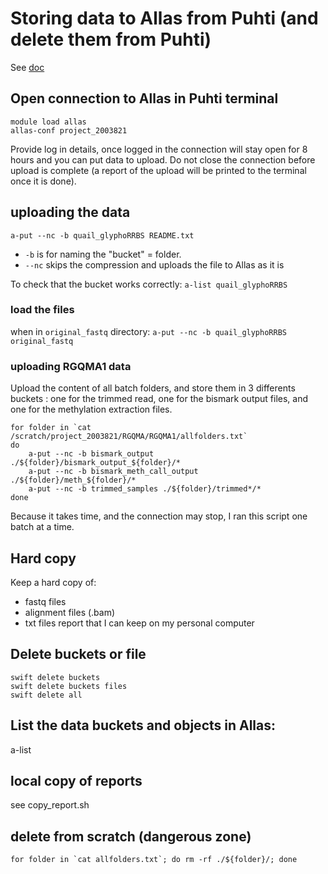 # Storing data to Allas from Puhti (and delete them from Puhti)
See [doc](https://docs.csc.fi/data/Allas/)

## Open connection to Allas in Puhti terminal
```
module load allas
allas-conf project_2003821
```
Provide log in details, once logged in the connection will stay open for 8 hours and you can put data to upload.
Do not close the connection before upload is complete (a report of the upload will be printed to the terminal once it is done).

## uploading the data

`a-put --nc -b quail_glyphoRRBS README.txt` 
   
- `-b` is for naming the "bucket" = folder.
- `--nc` skips the compression and uploads the file to Allas as it is

To check that the bucket works correctly: 
`a-list quail_glyphoRRBS`

### load the files 

when in `original_fastq` directory: `a-put --nc -b quail_glyphoRRBS original_fastq`

### uploading RGQMA1 data 
Upload the content of all batch folders, and store them in 3 differents buckets : one for the trimmed read, one for the bismark output files, and one for the methylation extraction files. 

```
for folder in `cat /scratch/project_2003821/RGQMA/RGQMA1/allfolders.txt`
do
    a-put --nc -b bismark_output ./${folder}/bismark_output_${folder}/*
    a-put --nc -b bismark_meth_call_output ./${folder}/meth_${folder}/*
    a-put --nc -b trimmed_samples ./${folder}/trimmed*/*
done
```
Because it takes time, and the connection may stop, I ran this script one batch at a time.

## Hard copy 
Keep a hard copy of: 

- fastq files 
- alignment files (.bam)
- txt files report that I can keep on my personal computer

## Delete buckets or file 
`swift delete buckets`  
`swift delete buckets files`  
`swift delete all`

## List the data buckets and objects in Allas: 
a-list 

## local copy of reports 
see copy_report.sh 

## delete from scratch (dangerous zone)
```
for folder in `cat allfolders.txt`; do rm -rf ./${folder}/; done
```

